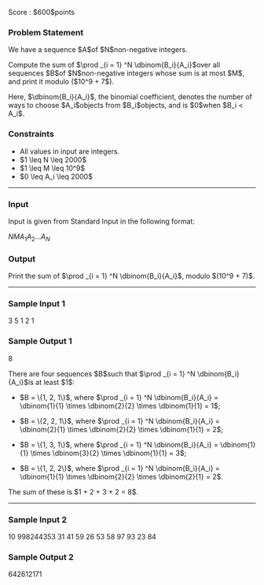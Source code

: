 
<div>

<span>

<span>

<p>
Score : $600$points
</p>

<div>

<section>

### **Problem Statement**

<p>
We have a sequence $A$of $N$non-negative integers.
</p>

<p>
Compute the sum of $\prod _{i = 1} ^N \dbinom{B_i}{A_i}$over all sequences $B$of $N$non-negative integers whose sum is at most $M$, and print it modulo ($10^9 + 7$).
</p>

<p>
Here, $\dbinom{B_i}{A_i}$, the binomial coefficient, denotes the number of ways to choose $A_i$objects from $B_i$objects, and is $0$when $B_i < A_i$.
</p>

</section>

</div>

<div>

<section>

### **Constraints**

<ul>

<li>
All values in input are integers.
</li>

<li>
$1 \leq N \leq 2000$
</li>

<li>
$1 \leq M \leq 10^9$
</li>

<li>
$0 \leq A_i \leq 2000$
</li>

</ul>

</section>

</div>

---

<div>

<div>

<section>

### **Input**

<p>
Input is given from Standard Input in the following format:
</p>

<div>

$N$$M$$A_1$$A_2$$\ldots$$A_N$
</div>

</section>

</div>

<div>

<section>

### **Output**

<p>
Print the sum of $\prod _{i = 1} ^N \dbinom{B_i}{A_i}$, modulo $(10^9 + 7)$.
</p>

</section>

</div>

</div>

---

<div>

<section>

### **Sample Input 1**

<div>

3 5
1 2 1

</div>

</section>

</div>

<div>

<section>

### **Sample Output 1**

<div>

8

</div>

<p>
There are four sequences $B$such that $\prod _{i = 1} ^N \dbinom{B_i}{A_i}$is at least $1$:
</p>

<ul>

<li>

<p>
$B = \{1, 2, 1\}$, where $\prod _{i = 1} ^N \dbinom{B_i}{A_i} = \dbinom{1}{1} \times \dbinom{2}{2} \times \dbinom{1}{1} = 1$;
</p>

</li>

<li>

<p>
$B = \{2, 2, 1\}$, where $\prod _{i = 1} ^N \dbinom{B_i}{A_i} = \dbinom{2}{1} \times \dbinom{2}{2} \times \dbinom{1}{1} = 2$;
</p>

</li>

<li>

<p>
$B = \{1, 3, 1\}$, where $\prod _{i = 1} ^N \dbinom{B_i}{A_i} = \dbinom{1}{1} \times \dbinom{3}{2} \times \dbinom{1}{1} = 3$;
</p>

</li>

<li>

<p>
$B = \{1, 2, 2\}$, where $\prod _{i = 1} ^N \dbinom{B_i}{A_i} = \dbinom{1}{1} \times \dbinom{2}{2} \times \dbinom{2}{1} = 2$.
</p>

</li>

</ul>

<p>
The sum of these is $1 + 2 + 3 + 2 = 8$.
</p>

</section>

</div>

---

<div>

<section>

### **Sample Input 2**

<div>

10 998244353
31 41 59 26 53 58 97 93 23 84

</div>

</section>

</div>

<div>

<section>

### **Sample Output 2**

<div>

642612171

</div>

</section>

</div>

</span>

</span>

</div>
